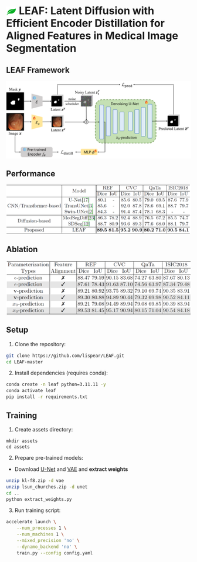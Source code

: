 # <img src="assets/images/leaf.png" alt="leaf" style="height:1em; vertical-align:bottom;"/> LEAF: Latent Diffusion with Efficient Encoder Distillation for Aligned Features in Medical Image Segmentation

## LEAF Framework
<img src="assets/images/main_pipeline.png" alt="leaf_pipeline" style=" vertical-align:bottom;"/>

## Performance
<img src="assets/images/performance.png" alt="leaf_performance" style=" vertical-align:bottom;"/>

## Ablation
<img src="assets/images/ablation.png" alt="leaf_ablation" style=" vertical-align:bottom;"/>

## Setup

1. Clone the repository:
```bash
git clone https://github.com/lispear/LEAF.git
cd LEAF-master
```

2. Install dependencies (requires conda):
```bash
conda create -n leaf python=3.11.11 -y
conda activate leaf
pip install -r requirements.txt 
```

## Training

1. Create assets directory:
```
mkdir assets
cd assets
```

2. Prepare pre-trained models:
- Download [U-Net](https://ommer-lab.com/files/latent-diffusion/lsun_churches.zip) and [VAE](https://ommer-lab.com/files/latent-diffusion/kl-f8.zip) and **extract weights**
```bash
unzip kl-f8.zip -d vae
unzip lsun_churches.zip -d unet
cd ..
python extract_weights.py
```

3. Run training script:
```bash
accelerate launch \
    --num_processes 1 \
    --num_machines 1 \
    --mixed_precision 'no' \
    --dynamo_backend 'no' \
    train.py --config config.yaml
```